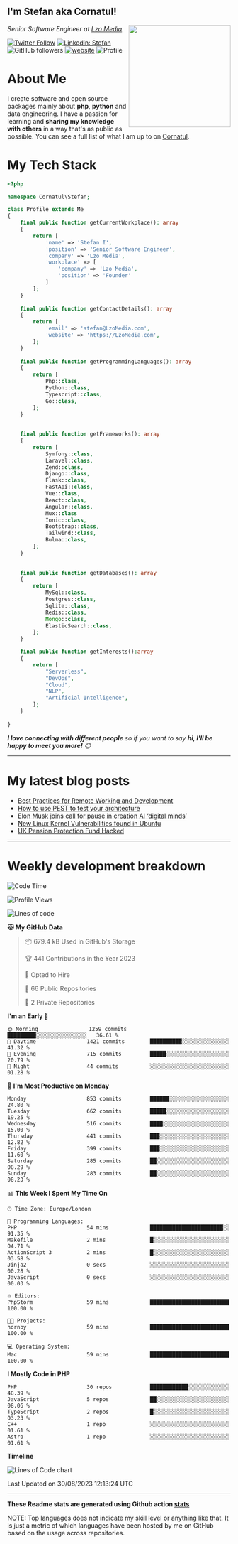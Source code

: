 <h2>I'm Stefan aka Cornatul! </h2>
<img align='right' src="https://i.giphy.com/media/YePKU8cVoIF3afvi8s/giphy.webp" width="230">
<p><em>Senior Software Engineer at <a href="https:/lzomedia.com/">Lzo Media
</a>
</em></p>

[![Twitter Follow](https://img.shields.io/twitter/follow/cornatul?label=Follow)](https://twitter.com/intent/follow?screen_name=cornatul)
[![Linkedin: Stefan](https://img.shields.io/badge/cornatul-blue?style=flat-square&logo=Linkedin&logoColor=white&link=https://www.linkedin.com/in/cornatul/)](https://www.linkedin.com/in/cornatul/)
![GitHub followers](https://img.shields.io/github/followers/cornatul?label=Follow&style=social)
[![website](https://img.shields.io/badge/Website-46a2f1.svg?&style=flat-square&logo=Google-Chrome&logoColor=white&link=https://cornatul.com/)](https://cornatul.com/)
![Profile](https://visitor-badge.glitch.me/badge?page_id=cornatul.cornatul)



# About Me
I create software and open source packages mainly about **php**, **python** and data engineering. 
I have a passion for learning and **sharing my knowledge with others** in a way that's as public as possible. 
You can see a full list of what I am up to on [Cornatul](https://lzomedia.com).


# My Tech Stack

```php
<?php

namespace Cornatul\Stefan;

class Profile extends Me
{
    final public function getCurrentWorkplace(): array
    {
        return [
            'name' => 'Stefan I',
            'position' => 'Senior Software Engineer',
            'company' => 'Lzo Media',
            'workplace' => [
                'company' => 'Lzo Media',
                'position' => 'Founder'         
            ]
        ];
    }
    
    final public function getContactDetails(): array
    {
        return [
            'email' => 'stefan@LzoMedia.com',
            'website' => 'https://LzoMedia.com',
        ];
    }
    
    final public function getProgrammingLanguages(): array
    {
        return [
            Php::class,
            Python::class,
            Typescript::class,
            Go::class,
        ];
    }
    
    
    final public function getFrameworks(): array
    {
        return [
            Symfony::class,
            Laravel::class,
            Zend::class,
            Django::class,
            Flask::class,
            FastApi::class,
            Vue::class,
            React::class,
            Angular::class,
            Mux::class
            Ionic::class,
            Bootstrap::class,
            Tailwind::class,
            Bulma::class,
        ];
    }
    
    
    final public function getDatabases(): array
    {
        return [
            MySql::class,
            Postgres::class,
            Sqlite::class,
            Redis::class,
            Mongo::class,
            ElasticSearch::class,
        ];
    }

    final public function getInterests():array
    {
        return [
            "Serverless",
            "DevOps",
            "Cloud",
            "NLP",
            "Artificial Intelligence",
        ];
    }
   
}
```
 <em><b>I love connecting with different people</b> so if you want to say <b>hi, I'll be happy to meet you more!</b> 😊</em>

---
# My latest blog posts
<!-- BLOG-POST-LIST:START -->
- [Best Practices for Remote Working and Development](https://lzomedia.com/best-practices-for-remote-working-and-development/)
- [How to use PEST to test your architecture](https://lzomedia.com/how-to-use-pest-to-test-your-architecture/)
- [Elon Musk joins call for pause in creation  AI ‘digital minds’](https://lzomedia.com/elon-musk-joins-call-for-pause-in-creation-ai-digital-minds/)
- [New Linux Kernel Vulnerabilities found in Ubuntu](https://lzomedia.com/linux-kernel-vulnerabilities-in-ubuntu/)
- [UK Pension Protection Fund Hacked](https://lzomedia.com/uk-pension-protection-fund-hacked/)
<!-- BLOG-POST-LIST:END -->

---
# Weekly development breakdown
<!--START_SECTION:waka-->
![Code Time](http://img.shields.io/badge/Code%20Time-245%20hrs%2016%20mins-blue)

![Profile Views](http://img.shields.io/badge/Profile%20Views-0-blue)

![Lines of code](https://img.shields.io/badge/From%20Hello%20World%20I%27ve%20Written-17.2%20million%20lines%20of%20code-blue)

**🐱 My GitHub Data** 

> 📦 679.4 kB Used in GitHub's Storage 
 > 
> 🏆 441 Contributions in the Year 2023
 > 
> 💼 Opted to Hire
 > 
> 📜 66 Public Repositories 
 > 
> 🔑 2 Private Repositories 
 > 
**I'm an Early 🐤** 

```text
🌞 Morning                1259 commits        █████████░░░░░░░░░░░░░░░░   36.61 % 
🌆 Daytime                1421 commits        ██████████░░░░░░░░░░░░░░░   41.32 % 
🌃 Evening                715 commits         █████░░░░░░░░░░░░░░░░░░░░   20.79 % 
🌙 Night                  44 commits          ░░░░░░░░░░░░░░░░░░░░░░░░░   01.28 % 
```
📅 **I'm Most Productive on Monday** 

```text
Monday                   853 commits         ██████░░░░░░░░░░░░░░░░░░░   24.80 % 
Tuesday                  662 commits         █████░░░░░░░░░░░░░░░░░░░░   19.25 % 
Wednesday                516 commits         ████░░░░░░░░░░░░░░░░░░░░░   15.00 % 
Thursday                 441 commits         ███░░░░░░░░░░░░░░░░░░░░░░   12.82 % 
Friday                   399 commits         ███░░░░░░░░░░░░░░░░░░░░░░   11.60 % 
Saturday                 285 commits         ██░░░░░░░░░░░░░░░░░░░░░░░   08.29 % 
Sunday                   283 commits         ██░░░░░░░░░░░░░░░░░░░░░░░   08.23 % 
```


📊 **This Week I Spent My Time On** 

```text
🕑︎ Time Zone: Europe/London

💬 Programming Languages: 
PHP                      54 mins             ███████████████████████░░   91.35 % 
Makefile                 2 mins              █░░░░░░░░░░░░░░░░░░░░░░░░   04.71 % 
ActionScript 3           2 mins              █░░░░░░░░░░░░░░░░░░░░░░░░   03.58 % 
Jinja2                   0 secs              ░░░░░░░░░░░░░░░░░░░░░░░░░   00.28 % 
JavaScript               0 secs              ░░░░░░░░░░░░░░░░░░░░░░░░░   00.03 % 

🔥 Editors: 
PhpStorm                 59 mins             █████████████████████████   100.00 % 

🐱‍💻 Projects: 
hornby                   59 mins             █████████████████████████   100.00 % 

💻 Operating System: 
Mac                      59 mins             █████████████████████████   100.00 % 
```

**I Mostly Code in PHP** 

```text
PHP                      30 repos            ████████████░░░░░░░░░░░░░   48.39 % 
JavaScript               5 repos             ██░░░░░░░░░░░░░░░░░░░░░░░   08.06 % 
TypeScript               2 repos             █░░░░░░░░░░░░░░░░░░░░░░░░   03.23 % 
C++                      1 repo              ░░░░░░░░░░░░░░░░░░░░░░░░░   01.61 % 
Astro                    1 repo              ░░░░░░░░░░░░░░░░░░░░░░░░░   01.61 % 
```



**Timeline**

![Lines of Code chart](https://raw.githubusercontent.com/Cornatul/Cornatul/master/assets/bar_graph.png)


 Last Updated on 30/08/2023 12:13:24 UTC
<!--END_SECTION:waka-->


---


**These Readme stats are generated using Github action [stats](https://github.com/cornatul/stats)**

NOTE: Top languages does not indicate my skill level or anything like that. 
It is just a metric of which languages have been hosted by me on GitHub based on the usage across repositories. 
